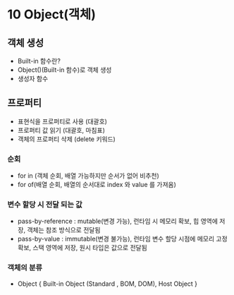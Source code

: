 10 Object(객체)
=========
## 객체 생성
* Built-in 함수란?  
*  Object()(Built-in 함수)로 객체 생성
* 생성자 함수
## 프로퍼티
* 표현식을 프로퍼티로 사용 (대괄호)
* 프로퍼티 값 읽기 (대괄호, 마침표)
*  객체의 프로퍼티 삭제 (delete 키워드)
### 순회
- for in (객체 순회, 배열 가능하지만 순서가 없어 비추천)
- for of(배열 순회, 배열의 순서대로 index 와 value 를 가져옴)

### 변수 할당 시 전달 되는 값
- pass-by-reference : mutable(변경 가능), 런타임 시 메모리 확보, 힙 영역에 저장, 객체는 참조 방식으로 전달됨
- pass-by-value : immutable(변경 불가능), 런타임 변수 할당 시점에 메모리 고정 확보, 스택 영역에 저장, 원시 타입은 값으로 전달됨
### 객체의 분류
- Object { Built-in Object (Standard , BOM, DOM),
Host Object }